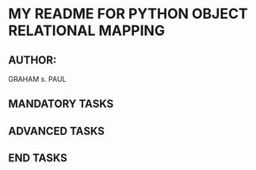 # MY README FOR PYTHON OBJECT RELATIONAL MAPPING
## AUTHOR:
GRAHAM s. PAUL
## MANDATORY TASKS
## ADVANCED TASKS
## END TASKS
